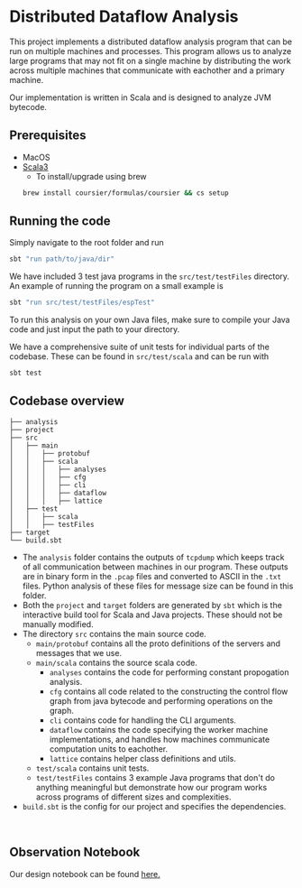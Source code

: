 # Distributed Dataflow Analysis

This project implements a distributed dataflow analysis program that can be run on multiple machines and processes. This program allows us to analyze large programs that may not fit on a single machine by distributing the work across multiple machines that communicate with eachother and a primary machine. 

Our implementation is written in Scala and is designed to analyze JVM bytecode. 

## Prerequisites

- MacOS
- [Scala3](https://www.scala-lang.org/download/)
    - To install/upgrade using brew
    ```sh
    brew install coursier/formulas/coursier && cs setup
    ```


## Running the code

Simply navigate to the root folder and run 
```sh
sbt "run path/to/java/dir"
```
We have included 3 test java programs in the `src/test/testFiles` directory. An example of running the program on a small example is 
```sh
sbt "run src/test/testFiles/espTest"
```
To run this analysis on your own Java files, make sure to compile your Java code and just input the path to your directory. 

We have a comprehensive suite of unit tests for individual parts of the codebase. These can be found in `src/test/scala` and can be run with
```sh
sbt test
```

## Codebase overview
```
├── analysis
├── project
├── src
│   ├── main
│   │   ├── protobuf
│   │   ├── scala
│   │   │   ├── analyses
│   │   │   ├── cfg
│   │   │   ├── cli
│   │   │   ├── dataflow
│   │   │   ├── lattice
│   ├── test
│   │   ├── scala
│   │   ├── testFiles
├── target
└── build.sbt
```

- The `analysis` folder contains the outputs of `tcpdump` which keeps track of all communication between machines in our program. These outputs are in binary form in the `.pcap` files and converted to ASCII in the `.txt` files. Python analysis of these files for message size can be found in this folder. 
- Both the `project` and `target` folders are generated by `sbt` which is the interactive build tool for Scala and Java projects. These should not be manually modified. 
- The directory `src` contains the main source code. 
    - `main/protobuf` contains all the proto definitions of the servers and messages that we use.
    - `main/scala` contains the source scala code. 
        - `analyses` contains the code for performing constant propogation analysis.
        - `cfg` contains all code related to the constructing the control flow graph from java bytecode and performing operations on the graph.
        - `cli` contains code for handling the CLI arguments.
        - `dataflow` contains the code specifying the worker machine implementations, and handles how machines communicate computation units to eachother.
        - `lattice` contains helper class definitions and utils.
    - `test/scala` contains unit tests.
    - `test/testFiles` contains 3 example Java programs that don't do anything meaningful but demonstrate how our program works across programs of different sizes and complexities.
- `build.sbt` is the config for our project and specifies the dependencies.


<br>

## Observation Notebook

Our design notebook can be found [here.](https://docs.google.com/document/d/1RzIs2fC2Jnfxw2Qjagq88TnNTcM0T_oGcA1HvlkjJfc/edit?usp=sharing)
